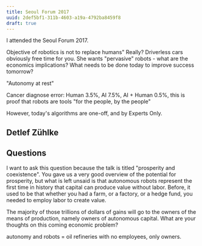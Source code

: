 ```yaml
---
title: Seoul Forum 2017
uuid: 2def5bf1-311b-4603-a19a-4792ba8459f8
draft: true
---
```


I attended the Seoul Forum 2017.

Objective of robotics is not to replace humans" Really? Driverless cars obviously free
time for you. She wants "pervasive" robots - what are the economics implications? What
needs to be done today to improve success tomorrow?

"Autonomy at rest"

Cancer diagnose error: Human 3.5%, AI 7.5%, AI + Human 0.5%, this is proof that robots are
tools "for the people, by the people"

However, today's algorithms are one-off, and by Experts Only.

## Detlef Zühlke

## Questions
I want to ask this question because the talk is titled "prosperity and coexistence". You
gave us a very good overview of the potential for prosperity, but what is left unsaid is
that autonomous robots represent the first time in history that capital can produce value
without labor. Before, it used to be that whether you had a farm, or a factory, or a hedge
fund, you needed to employ labor to create value.

The majority of those trillions of dollars of gains will go to the owners of the means of
production, namely owners of autonomous capital. What are your thoughts on this coming
economic problem?

autonomy and robots = oil refineries with no employees, only owners.
